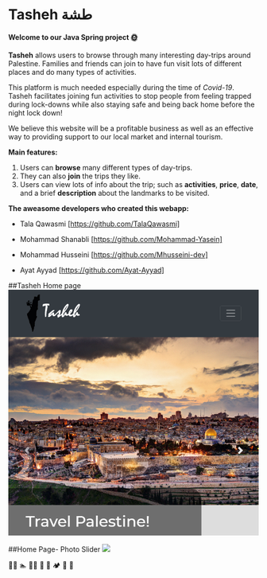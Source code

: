 # Tasheh طشة
#### Welcome to our Java Spring project 🌞 


**Tasheh** allows users to browse through many interesting day-trips around Palestine. Families and friends can join to have fun visit lots of different places and do many types of activities.

This platform is much needed especially during the time of *Covid-19*. Tasheh facilitates joining fun activities to stop people from feeling trapped during lock-downs while also staying safe and being back home before the night lock down!

We believe this website will be a profitable business as well as an effective way to providing support to our local market and internal tourism.



**Main features:**

1. Users can **browse** many different types of day-trips.
2. They can also **join** the trips they like.
3. Users can view lots of info about the trip; such as **activities**, **price**, **date**, and a brief **description** about the landmarks to be visited. 




**The aweasome developers who created this webapp:**
- Tala Qawasmi [https://github.com/TalaQawasmi]

- Mohammad Shanabli [https://github.com/Mohammad-Yasein]

- Mohammad Husseini [https://github.com/Mhusseini-dev]

- Ayat Ayyad [https://github.com/Ayat-Ayyad]



##Tasheh Home page
 ![](home.png)

##Home Page- Photo Slider
 ![](slider.gif)

:biking_man: :swimmer: 	:biking_woman: 	:horse_racing: :climbing: :camping: :herb: :sunrise_over_mountains:
